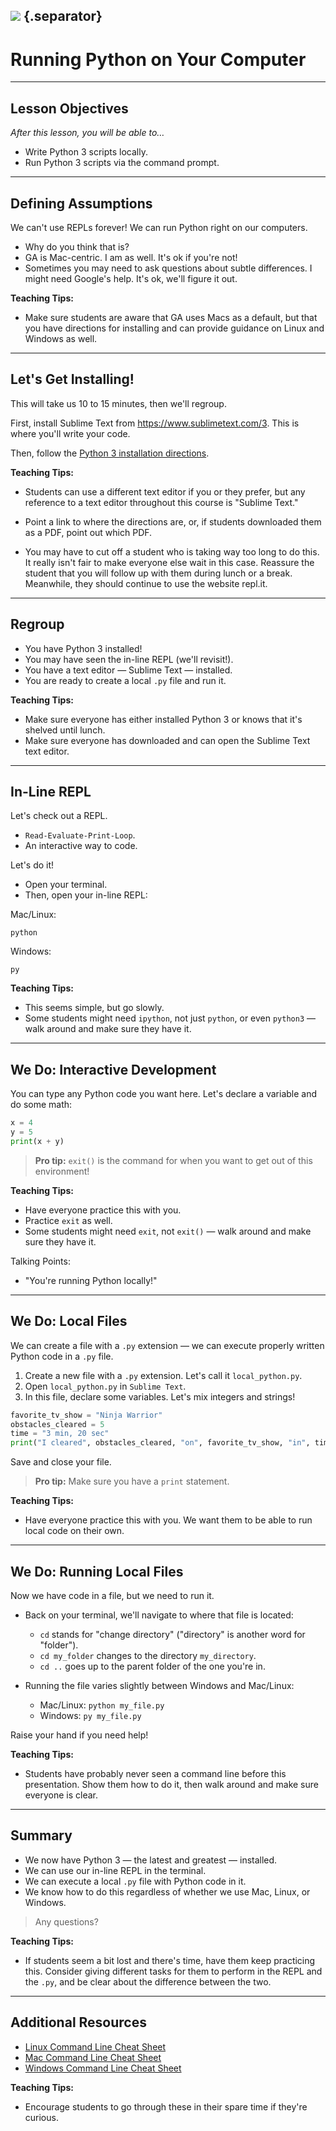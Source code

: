 <!--
title: Running Python on Your Computer
type: lesson
duration: "01:00"
creator: Brandi Butler
-->

## ![](http://nagale.com/ga-python/images/GA_Cog_Medium_White_RGB.png)  {.separator}

<h1>Running Python on Your Computer</h1>


<!--

## Overview
This lesson gets students set up and comfortable working with Python on their local environment by running `python3 file_name.py` from their command prompt. After installing Python 3 and Sublime Text, they'll run through a few practice scripts they've already seen to get used to editing files locally.

## Important Notes or Prerequisites
- At the point you give this lesson, students are getting their very first introduction to writing code. Don't assume they know anything! Be sure to explain carefully whenever you change even a little thing.
- Encourage students to type, not copy and paste, for practice. Whenever possible, have students try to guess what will happen and try it out in the slide.
- Note: If the code is too long for students to easily see in the embedded slide, there's an "open with repl.it" icon in the top right of the embed that will open the repl.it in a new, larger window.

## Learning Objectives
In this lesson, students will:
- Install Python 3.
- Write Python 3 scripts locally.
- Run Python 3 scripts via the command prompt.

## Duration
20 minutes

## Agenda

| Time | Activity |
| --- | --- |
| 0:00 - 0:01 | Welcome
| 0:02 - 0:14 | Installfest](#activity-installfest-12-min
| 0:15 - 0:19 | Running Local Files
| 0:19 - 0:20 | Summary

## Before Class: Preparation

- Change the location of the installation directions.

- **IMPORTANT:** Watch the clock! There may be a couple students with a slow computer. We can't have everyone wait on them, so make sure that you cut this activity off at the time limit! Follow up with those students at lunch.

- In advance, check if students will run the code with `python3 file.py` or `python.py`. The later lesson slides usually have `python.py` in their You Do instructions. Have students adjust accordingly.

## In Class: Materials
- Projector
- Internet connection
- Python 3.0
- Installation directions

-->

---

## Lesson Objectives
*After this lesson, you will be able to…*

- Write Python 3 scripts locally.
- Run Python 3 scripts via the command prompt.

---

## Defining Assumptions


We can't use REPLs forever! We can run Python right on our computers.

* Why do you think that is?
* GA is Mac-centric. I am as well. It's ok if you're not!
* Sometimes you may need to ask questions about subtle differences. I might need Google's help. It's ok, we'll figure it out.

<aside class="notes">

**Teaching Tips:**

- Make sure students are aware that GA uses Macs as a default, but that you have directions for installing and can provide guidance on Linux and Windows as well.

</aside>

---

## Let's Get Installing!


This will take us 10 to 15 minutes, then we'll regroup.

First, install Sublime Text from <a href="https://www.sublimetext.com/3">https://www.sublimetext.com/3</a>. This is where you'll write your code.

Then, follow the [Python 3 installation directions](python3-installation-directions.md).

<aside class="notes">

**Teaching Tips:**

- Students can use a different text editor if you or they prefer, but any reference to a text editor throughout this course is "Sublime Text."

- Point a link to where the directions are, or, if students downloaded them as a PDF, point out which PDF.

- You may have to cut off a student who is taking way too long to do this. It really isn't fair to make everyone else wait in this case. Reassure the student that you will follow up with them during lunch or a break. Meanwhile, they should continue to use the website repl.it.

</aside>

---

## Regroup

* You have Python 3 installed!
* You may have seen the in-line REPL (we'll revisit!).
* You have a text editor — Sublime Text — installed.
* You are ready to create a local `.py` file and run it.

<aside class="notes">

**Teaching Tips:**

- Make sure everyone has either installed Python 3 or knows that it's shelved until lunch.
- Make sure everyone has downloaded and can open the Sublime Text text editor.

</aside>


---

## In-Line REPL

Let's check out a REPL.

- `Read-Evaluate-Print-Loop`.
- An interactive way to code.

Let's do it!

* Open your terminal.
* Then, open your in-line REPL:

Mac/Linux:
```
python
```

Windows:
```
py
```

<aside class="notes">

**Teaching Tips:**

- This seems simple, but go slowly.
- Some students might need `ipython`, not just `python`, or even `python3` — walk around and make sure they have it.

</aside>

---

## We Do: Interactive Development

You can type any Python code you want here. Let's declare a variable and do some math:

```python
x = 4
y = 5
print(x + y)
```

> **Pro tip:** `exit()` is the command for when you want to get out of this environment!

<aside class="notes">

**Teaching Tips:**

- Have everyone practice this with you.
- Practice `exit` as well.
- Some students might need `exit`, not `exit()` — walk around and make sure they have it.

Talking Points:

- "You're running Python locally!"

</aside>

---

## We Do: Local Files

We can create a file with a `.py` extension — we can execute properly written Python code in a `.py` file.

1. Create a new file with a `.py` extension. Let's call it `local_python.py`.
2. Open `local_python.py` in `Sublime Text`.
3. In this file, declare some variables. Let's mix integers and strings!

```python
favorite_tv_show = "Ninja Warrior"
obstacles_cleared = 5
time = "3 min, 20 sec"
print("I cleared", obstacles_cleared, "on", favorite_tv_show, "in", time)
```

Save and close your file.

> **Pro tip:** Make sure you have a `print` statement.


<aside class="notes">

**Teaching Tips:**

- Have everyone practice this with you. We want them to be able to run local code on their own.

</aside>


---

## We Do: Running Local Files

Now we have code in a file, but we need to run it.

* Back on your terminal, we'll navigate to where that file is located:

    * `cd` stands for "change directory" ("directory" is another word for "folder").
    * `cd my_folder` changes to the directory `my_directory`.
    * `cd ..` goes up to the parent folder of the one you're in.

* Running the file varies slightly between Windows and Mac/Linux:

    * Mac/Linux: `python my_file.py`
    * Windows: `py my_file.py`

Raise your hand if you need help!


<aside class="notes">

**Teaching Tips:**

- Students have probably never seen a command line before this presentation. Show them how to do it, then walk around and make sure everyone is clear.

</aside>


---

## Summary

* We now have Python 3 — the latest and greatest — installed.
* We can use our in-line REPL in the terminal.
* We can execute a local `.py` file with Python code in it.
* We know how to do this regardless of whether we use Mac, Linux, or Windows.

> Any questions?

<aside class="notes">

**Teaching Tips:**

- If students seem a bit lost and there's time, have them keep practicing this. Consider giving different tasks for them to perform in the REPL and the `.py`, and be clear about the difference between the two.

</aside>


---

## Additional Resources

* [Linux Command Line Cheat Sheet](https://www.cheatography.com/davechild/cheat-sheets/linux-command-line/)
* [Mac Command Line Cheat Sheet](https://www.git-tower.com/blog/command-line-cheat-sheet/)
* [Windows Command Line Cheat Sheet](http://simplyadvanced.net/blog/cheat-sheet-for-windows-command-prompt/)

<aside class="notes">

**Teaching Tips:**

- Encourage students to go through these in their spare time if they're curious.

</aside>
